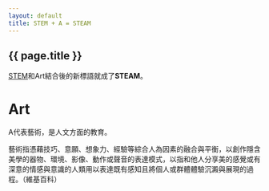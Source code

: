 ```yaml
---
layout: default
title: STEM + A = STEAM
---
```


## {{ page.title }}

[STEM](../STEM)和Art結合後的新標語就成了**STEAM**。

# Art

A代表藝術，是人文方面的教育。

藝術指憑藉技巧、意願、想象力、經驗等綜合人為因素的融合與平衡，以創作隱含美學的器物、環境、影像、動作或聲音的表達模式，以指和他人分享美的感覺或有深意的情感與意識的人類用以表達既有感知且將個人或群體體驗沉澱與展現的過程。（維基百科）

